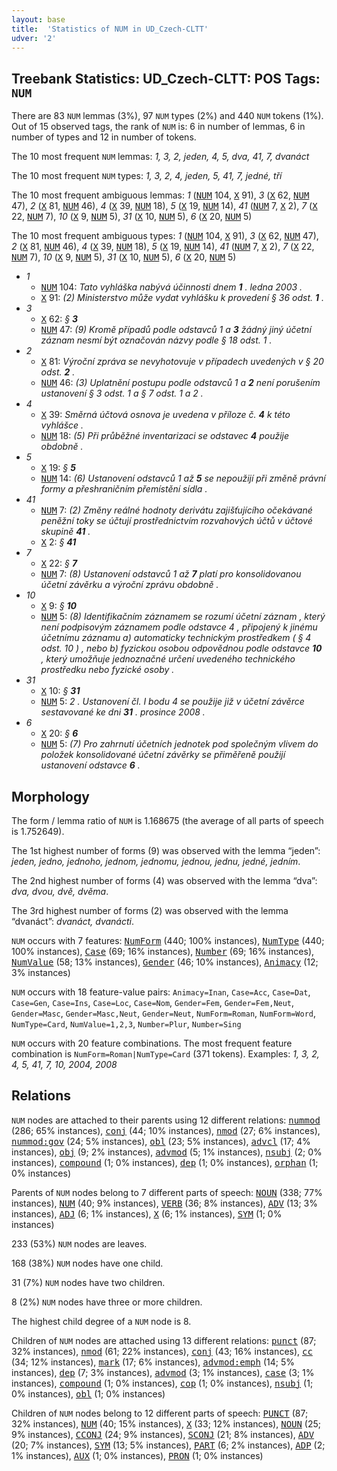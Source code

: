 ```yaml
---
layout: base
title:  'Statistics of NUM in UD_Czech-CLTT'
udver: '2'
---
```


## Treebank Statistics: UD_Czech-CLTT: POS Tags: `NUM`

There are 83 `NUM` lemmas (3%), 97 `NUM` types (2%) and 440 `NUM` tokens (1%).
Out of 15 observed tags, the rank of `NUM` is: 6 in number of lemmas, 6 in number of types and 12 in number of tokens.

The 10 most frequent `NUM` lemmas: <em>1, 3, 2, jeden, 4, 5, dva, 41, 7, dvanáct</em>

The 10 most frequent `NUM` types:  <em>1, 3, 2, 4, jeden, 5, 41, 7, jedné, tří</em>

The 10 most frequent ambiguous lemmas: <em>1</em> (<tt><a href="cs_cltt-pos-NUM.html">NUM</a></tt> 104, <tt><a href="cs_cltt-pos-X.html">X</a></tt> 91), <em>3</em> (<tt><a href="cs_cltt-pos-X.html">X</a></tt> 62, <tt><a href="cs_cltt-pos-NUM.html">NUM</a></tt> 47), <em>2</em> (<tt><a href="cs_cltt-pos-X.html">X</a></tt> 81, <tt><a href="cs_cltt-pos-NUM.html">NUM</a></tt> 46), <em>4</em> (<tt><a href="cs_cltt-pos-X.html">X</a></tt> 39, <tt><a href="cs_cltt-pos-NUM.html">NUM</a></tt> 18), <em>5</em> (<tt><a href="cs_cltt-pos-X.html">X</a></tt> 19, <tt><a href="cs_cltt-pos-NUM.html">NUM</a></tt> 14), <em>41</em> (<tt><a href="cs_cltt-pos-NUM.html">NUM</a></tt> 7, <tt><a href="cs_cltt-pos-X.html">X</a></tt> 2), <em>7</em> (<tt><a href="cs_cltt-pos-X.html">X</a></tt> 22, <tt><a href="cs_cltt-pos-NUM.html">NUM</a></tt> 7), <em>10</em> (<tt><a href="cs_cltt-pos-X.html">X</a></tt> 9, <tt><a href="cs_cltt-pos-NUM.html">NUM</a></tt> 5), <em>31</em> (<tt><a href="cs_cltt-pos-X.html">X</a></tt> 10, <tt><a href="cs_cltt-pos-NUM.html">NUM</a></tt> 5), <em>6</em> (<tt><a href="cs_cltt-pos-X.html">X</a></tt> 20, <tt><a href="cs_cltt-pos-NUM.html">NUM</a></tt> 5)

The 10 most frequent ambiguous types:  <em>1</em> (<tt><a href="cs_cltt-pos-NUM.html">NUM</a></tt> 104, <tt><a href="cs_cltt-pos-X.html">X</a></tt> 91), <em>3</em> (<tt><a href="cs_cltt-pos-X.html">X</a></tt> 62, <tt><a href="cs_cltt-pos-NUM.html">NUM</a></tt> 47), <em>2</em> (<tt><a href="cs_cltt-pos-X.html">X</a></tt> 81, <tt><a href="cs_cltt-pos-NUM.html">NUM</a></tt> 46), <em>4</em> (<tt><a href="cs_cltt-pos-X.html">X</a></tt> 39, <tt><a href="cs_cltt-pos-NUM.html">NUM</a></tt> 18), <em>5</em> (<tt><a href="cs_cltt-pos-X.html">X</a></tt> 19, <tt><a href="cs_cltt-pos-NUM.html">NUM</a></tt> 14), <em>41</em> (<tt><a href="cs_cltt-pos-NUM.html">NUM</a></tt> 7, <tt><a href="cs_cltt-pos-X.html">X</a></tt> 2), <em>7</em> (<tt><a href="cs_cltt-pos-X.html">X</a></tt> 22, <tt><a href="cs_cltt-pos-NUM.html">NUM</a></tt> 7), <em>10</em> (<tt><a href="cs_cltt-pos-X.html">X</a></tt> 9, <tt><a href="cs_cltt-pos-NUM.html">NUM</a></tt> 5), <em>31</em> (<tt><a href="cs_cltt-pos-X.html">X</a></tt> 10, <tt><a href="cs_cltt-pos-NUM.html">NUM</a></tt> 5), <em>6</em> (<tt><a href="cs_cltt-pos-X.html">X</a></tt> 20, <tt><a href="cs_cltt-pos-NUM.html">NUM</a></tt> 5)


* <em>1</em>
  * <tt><a href="cs_cltt-pos-NUM.html">NUM</a></tt> 104: <em>Tato vyhláška nabývá účinnosti dnem <b>1</b> . ledna 2003 .</em>
  * <tt><a href="cs_cltt-pos-X.html">X</a></tt> 91: <em>(2) Ministerstvo může vydat vyhlášku k provedení § 36 odst. <b>1</b> .</em>
* <em>3</em>
  * <tt><a href="cs_cltt-pos-X.html">X</a></tt> 62: <em>§ <b>3</b></em>
  * <tt><a href="cs_cltt-pos-NUM.html">NUM</a></tt> 47: <em>(9) Kromě případů podle odstavců 1 a <b>3</b> žádný jiný účetní záznam nesmí být označován názvy podle § 18 odst. 1 .</em>
* <em>2</em>
  * <tt><a href="cs_cltt-pos-X.html">X</a></tt> 81: <em>Výroční zpráva se nevyhotovuje v případech uvedených v § 20 odst. <b>2</b> .</em>
  * <tt><a href="cs_cltt-pos-NUM.html">NUM</a></tt> 46: <em>(3) Uplatnění postupu podle odstavců 1 a <b>2</b> není porušením ustanovení § 3 odst. 1 a § 7 odst. 1 a 2 .</em>
* <em>4</em>
  * <tt><a href="cs_cltt-pos-X.html">X</a></tt> 39: <em>Směrná účtová osnova je uvedena v příloze č. <b>4</b> k této vyhlášce .</em>
  * <tt><a href="cs_cltt-pos-NUM.html">NUM</a></tt> 18: <em>(5) Při průběžné inventarizaci se odstavec <b>4</b> použije obdobně .</em>
* <em>5</em>
  * <tt><a href="cs_cltt-pos-X.html">X</a></tt> 19: <em>§ <b>5</b></em>
  * <tt><a href="cs_cltt-pos-NUM.html">NUM</a></tt> 14: <em>(6) Ustanovení odstavců 1 až <b>5</b> se nepoužijí při změně právní formy a přeshraničním přemístění sídla .</em>
* <em>41</em>
  * <tt><a href="cs_cltt-pos-NUM.html">NUM</a></tt> 7: <em>(2) Změny reálné hodnoty derivátu zajišťujícího očekávané peněžní toky se účtují prostřednictvím rozvahových účtů v účtové skupině <b>41</b> .</em>
  * <tt><a href="cs_cltt-pos-X.html">X</a></tt> 2: <em>§ <b>41</b></em>
* <em>7</em>
  * <tt><a href="cs_cltt-pos-X.html">X</a></tt> 22: <em>§ <b>7</b></em>
  * <tt><a href="cs_cltt-pos-NUM.html">NUM</a></tt> 7: <em>(8) Ustanovení odstavců 1 až <b>7</b> platí pro konsolidovanou účetní závěrku a výroční zprávu obdobně .</em>
* <em>10</em>
  * <tt><a href="cs_cltt-pos-X.html">X</a></tt> 9: <em>§ <b>10</b></em>
  * <tt><a href="cs_cltt-pos-NUM.html">NUM</a></tt> 5: <em>(8) Identifikačním záznamem se rozumí účetní záznam , který není podpisovým záznamem podle odstavce 4 , připojený k jinému účetnímu záznamu a) automaticky technickým prostředkem ( § 4 odst. 10 ) , nebo b) fyzickou osobou odpovědnou podle odstavce <b>10</b> , který umožňuje jednoznačné určení uvedeného technického prostředku nebo fyzické osoby .</em>
* <em>31</em>
  * <tt><a href="cs_cltt-pos-X.html">X</a></tt> 10: <em>§ <b>31</b></em>
  * <tt><a href="cs_cltt-pos-NUM.html">NUM</a></tt> 5: <em>2 . Ustanovení čl. I bodu 4 se použije již v účetní závěrce sestavované ke dni <b>31</b> . prosince 2008 .</em>
* <em>6</em>
  * <tt><a href="cs_cltt-pos-X.html">X</a></tt> 20: <em>§ <b>6</b></em>
  * <tt><a href="cs_cltt-pos-NUM.html">NUM</a></tt> 5: <em>(7) Pro zahrnutí účetních jednotek pod společným vlivem do položek konsolidované účetní závěrky se přiměřeně použijí ustanovení odstavce <b>6</b> .</em>

## Morphology

The form / lemma ratio of `NUM` is 1.168675 (the average of all parts of speech is 1.752649).

The 1st highest number of forms (9) was observed with the lemma “jeden”: <em>jeden, jedno, jednoho, jednom, jednomu, jednou, jednu, jedné, jedním</em>.

The 2nd highest number of forms (4) was observed with the lemma “dva”: <em>dva, dvou, dvě, dvěma</em>.

The 3rd highest number of forms (2) was observed with the lemma “dvanáct”: <em>dvanáct, dvanácti</em>.

`NUM` occurs with 7 features: <tt><a href="cs_cltt-feat-NumForm.html">NumForm</a></tt> (440; 100% instances), <tt><a href="cs_cltt-feat-NumType.html">NumType</a></tt> (440; 100% instances), <tt><a href="cs_cltt-feat-Case.html">Case</a></tt> (69; 16% instances), <tt><a href="cs_cltt-feat-Number.html">Number</a></tt> (69; 16% instances), <tt><a href="cs_cltt-feat-NumValue.html">NumValue</a></tt> (58; 13% instances), <tt><a href="cs_cltt-feat-Gender.html">Gender</a></tt> (46; 10% instances), <tt><a href="cs_cltt-feat-Animacy.html">Animacy</a></tt> (12; 3% instances)

`NUM` occurs with 18 feature-value pairs: `Animacy=Inan`, `Case=Acc`, `Case=Dat`, `Case=Gen`, `Case=Ins`, `Case=Loc`, `Case=Nom`, `Gender=Fem`, `Gender=Fem,Neut`, `Gender=Masc`, `Gender=Masc,Neut`, `Gender=Neut`, `NumForm=Roman`, `NumForm=Word`, `NumType=Card`, `NumValue=1,2,3`, `Number=Plur`, `Number=Sing`

`NUM` occurs with 20 feature combinations.
The most frequent feature combination is `NumForm=Roman|NumType=Card` (371 tokens).
Examples: <em>1, 3, 2, 4, 5, 41, 7, 10, 2004, 2008</em>


## Relations

`NUM` nodes are attached to their parents using 12 different relations: <tt><a href="cs_cltt-dep-nummod.html">nummod</a></tt> (286; 65% instances), <tt><a href="cs_cltt-dep-conj.html">conj</a></tt> (44; 10% instances), <tt><a href="cs_cltt-dep-nmod.html">nmod</a></tt> (27; 6% instances), <tt><a href="cs_cltt-dep-nummod-gov.html">nummod:gov</a></tt> (24; 5% instances), <tt><a href="cs_cltt-dep-obl.html">obl</a></tt> (23; 5% instances), <tt><a href="cs_cltt-dep-advcl.html">advcl</a></tt> (17; 4% instances), <tt><a href="cs_cltt-dep-obj.html">obj</a></tt> (9; 2% instances), <tt><a href="cs_cltt-dep-advmod.html">advmod</a></tt> (5; 1% instances), <tt><a href="cs_cltt-dep-nsubj.html">nsubj</a></tt> (2; 0% instances), <tt><a href="cs_cltt-dep-compound.html">compound</a></tt> (1; 0% instances), <tt><a href="cs_cltt-dep-dep.html">dep</a></tt> (1; 0% instances), <tt><a href="cs_cltt-dep-orphan.html">orphan</a></tt> (1; 0% instances)

Parents of `NUM` nodes belong to 7 different parts of speech: <tt><a href="cs_cltt-pos-NOUN.html">NOUN</a></tt> (338; 77% instances), <tt><a href="cs_cltt-pos-NUM.html">NUM</a></tt> (40; 9% instances), <tt><a href="cs_cltt-pos-VERB.html">VERB</a></tt> (36; 8% instances), <tt><a href="cs_cltt-pos-ADV.html">ADV</a></tt> (13; 3% instances), <tt><a href="cs_cltt-pos-ADJ.html">ADJ</a></tt> (6; 1% instances), <tt><a href="cs_cltt-pos-X.html">X</a></tt> (6; 1% instances), <tt><a href="cs_cltt-pos-SYM.html">SYM</a></tt> (1; 0% instances)

233 (53%) `NUM` nodes are leaves.

168 (38%) `NUM` nodes have one child.

31 (7%) `NUM` nodes have two children.

8 (2%) `NUM` nodes have three or more children.

The highest child degree of a `NUM` node is 8.

Children of `NUM` nodes are attached using 13 different relations: <tt><a href="cs_cltt-dep-punct.html">punct</a></tt> (87; 32% instances), <tt><a href="cs_cltt-dep-nmod.html">nmod</a></tt> (61; 22% instances), <tt><a href="cs_cltt-dep-conj.html">conj</a></tt> (43; 16% instances), <tt><a href="cs_cltt-dep-cc.html">cc</a></tt> (34; 12% instances), <tt><a href="cs_cltt-dep-mark.html">mark</a></tt> (17; 6% instances), <tt><a href="cs_cltt-dep-advmod-emph.html">advmod:emph</a></tt> (14; 5% instances), <tt><a href="cs_cltt-dep-dep.html">dep</a></tt> (7; 3% instances), <tt><a href="cs_cltt-dep-advmod.html">advmod</a></tt> (3; 1% instances), <tt><a href="cs_cltt-dep-case.html">case</a></tt> (3; 1% instances), <tt><a href="cs_cltt-dep-compound.html">compound</a></tt> (1; 0% instances), <tt><a href="cs_cltt-dep-cop.html">cop</a></tt> (1; 0% instances), <tt><a href="cs_cltt-dep-nsubj.html">nsubj</a></tt> (1; 0% instances), <tt><a href="cs_cltt-dep-obl.html">obl</a></tt> (1; 0% instances)

Children of `NUM` nodes belong to 12 different parts of speech: <tt><a href="cs_cltt-pos-PUNCT.html">PUNCT</a></tt> (87; 32% instances), <tt><a href="cs_cltt-pos-NUM.html">NUM</a></tt> (40; 15% instances), <tt><a href="cs_cltt-pos-X.html">X</a></tt> (33; 12% instances), <tt><a href="cs_cltt-pos-NOUN.html">NOUN</a></tt> (25; 9% instances), <tt><a href="cs_cltt-pos-CCONJ.html">CCONJ</a></tt> (24; 9% instances), <tt><a href="cs_cltt-pos-SCONJ.html">SCONJ</a></tt> (21; 8% instances), <tt><a href="cs_cltt-pos-ADV.html">ADV</a></tt> (20; 7% instances), <tt><a href="cs_cltt-pos-SYM.html">SYM</a></tt> (13; 5% instances), <tt><a href="cs_cltt-pos-PART.html">PART</a></tt> (6; 2% instances), <tt><a href="cs_cltt-pos-ADP.html">ADP</a></tt> (2; 1% instances), <tt><a href="cs_cltt-pos-AUX.html">AUX</a></tt> (1; 0% instances), <tt><a href="cs_cltt-pos-PRON.html">PRON</a></tt> (1; 0% instances)


